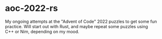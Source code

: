 # aoc-2022-rs

My ongoing attempts at the "Advent of Code" 2022 puzzles to get some fun practice. Will start out with Rust, and maybe repeat some puzzles using C++ or Nim, depending on my mood. 
